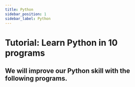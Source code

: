 ```yaml
---
title: Python
sidebar_position: 1
sidebar_label: Python
---
```


# Tutorial: Learn Python in 10 programs

## We will improve our Python skill with the following programs.
